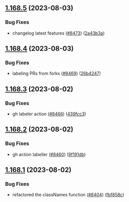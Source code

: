 ## [1.168.5](https://github.com/EddieHubCommunity/LinkFree/compare/v1.168.4...v1.168.5) (2023-08-03)


### Bug Fixes

* changelog latest features ([#8473](https://github.com/EddieHubCommunity/LinkFree/issues/8473)) ([2a43b3a](https://github.com/EddieHubCommunity/LinkFree/commit/2a43b3ac3b7c6dee0ac1a88d2f0919784954192c))



## [1.168.4](https://github.com/EddieHubCommunity/LinkFree/compare/v1.168.3...v1.168.4) (2023-08-03)


### Bug Fixes

* labeling PRs from forks ([#8469](https://github.com/EddieHubCommunity/LinkFree/issues/8469)) ([26b4247](https://github.com/EddieHubCommunity/LinkFree/commit/26b42478e7f9097fdaed37be18ed369c3a18e22e))



## [1.168.3](https://github.com/EddieHubCommunity/LinkFree/compare/v1.168.2...v1.168.3) (2023-08-02)


### Bug Fixes

* gh labeler action ([#8466](https://github.com/EddieHubCommunity/LinkFree/issues/8466)) ([439fcc3](https://github.com/EddieHubCommunity/LinkFree/commit/439fcc3a9a124acfeffa9598f52c4a40d7dac4ed))



## [1.168.2](https://github.com/EddieHubCommunity/LinkFree/compare/v1.168.1...v1.168.2) (2023-08-02)


### Bug Fixes

* gh action labeller ([#8460](https://github.com/EddieHubCommunity/LinkFree/issues/8460)) ([9f191db](https://github.com/EddieHubCommunity/LinkFree/commit/9f191db51b7654c9e5c14de27f4270598664d643))



## [1.168.1](https://github.com/EddieHubCommunity/LinkFree/compare/v1.168.0...v1.168.1) (2023-08-02)


### Bug Fixes

* refactored the classNames function ([#8404](https://github.com/EddieHubCommunity/LinkFree/issues/8404)) ([fbf858c](https://github.com/EddieHubCommunity/LinkFree/commit/fbf858cc75e1cb6d93c97fce41d1c2b88cfb8633))



